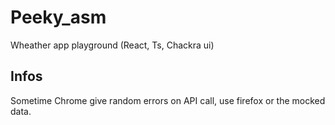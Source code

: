 # Peeky_asm
Wheather app playground (React, Ts, Chackra ui)

## Infos

Sometime Chrome give random errors on API call, use firefox or the mocked data.
